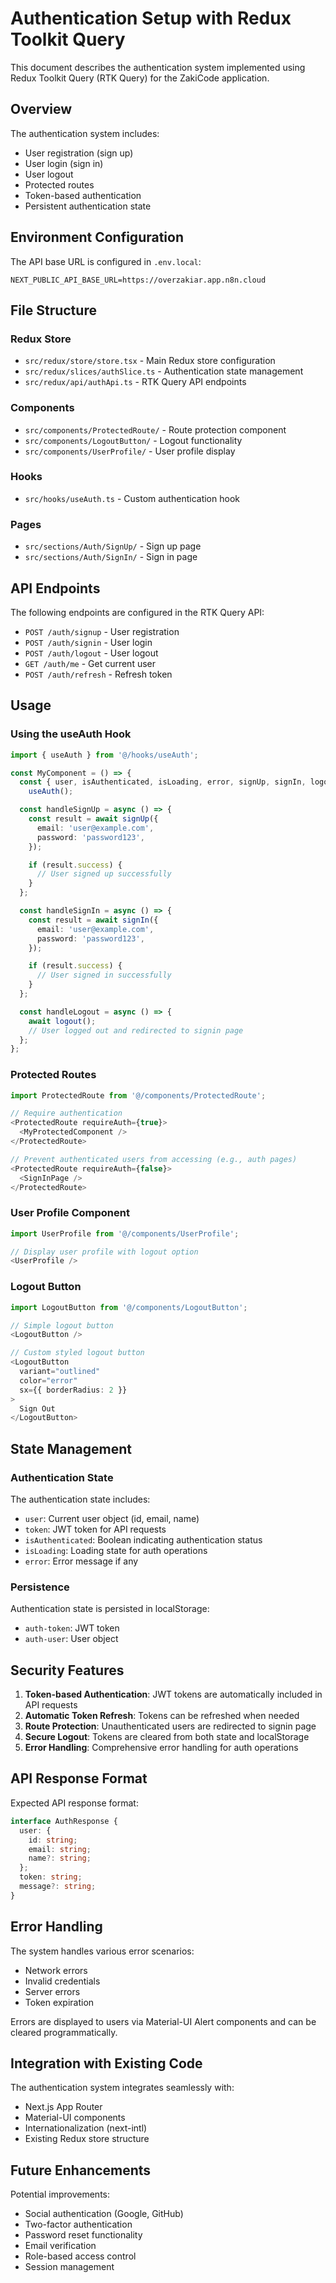# Authentication Setup with Redux Toolkit Query

This document describes the authentication system implemented using Redux Toolkit Query (RTK Query) for the ZakiCode application.

## Overview

The authentication system includes:

- User registration (sign up)
- User login (sign in)
- User logout
- Protected routes
- Token-based authentication
- Persistent authentication state

## Environment Configuration

The API base URL is configured in `.env.local`:

```
NEXT_PUBLIC_API_BASE_URL=https://overzakiar.app.n8n.cloud
```

## File Structure

### Redux Store

- `src/redux/store/store.tsx` - Main Redux store configuration
- `src/redux/slices/authSlice.ts` - Authentication state management
- `src/redux/api/authApi.ts` - RTK Query API endpoints

### Components

- `src/components/ProtectedRoute/` - Route protection component
- `src/components/LogoutButton/` - Logout functionality
- `src/components/UserProfile/` - User profile display

### Hooks

- `src/hooks/useAuth.ts` - Custom authentication hook

### Pages

- `src/sections/Auth/SignUp/` - Sign up page
- `src/sections/Auth/SignIn/` - Sign in page

## API Endpoints

The following endpoints are configured in the RTK Query API:

- `POST /auth/signup` - User registration
- `POST /auth/signin` - User login
- `POST /auth/logout` - User logout
- `GET /auth/me` - Get current user
- `POST /auth/refresh` - Refresh token

## Usage

### Using the useAuth Hook

```typescript
import { useAuth } from '@/hooks/useAuth';

const MyComponent = () => {
  const { user, isAuthenticated, isLoading, error, signUp, signIn, logout } =
    useAuth();

  const handleSignUp = async () => {
    const result = await signUp({
      email: 'user@example.com',
      password: 'password123',
    });

    if (result.success) {
      // User signed up successfully
    }
  };

  const handleSignIn = async () => {
    const result = await signIn({
      email: 'user@example.com',
      password: 'password123',
    });

    if (result.success) {
      // User signed in successfully
    }
  };

  const handleLogout = async () => {
    await logout();
    // User logged out and redirected to signin page
  };
};
```

### Protected Routes

```typescript
import ProtectedRoute from '@/components/ProtectedRoute';

// Require authentication
<ProtectedRoute requireAuth={true}>
  <MyProtectedComponent />
</ProtectedRoute>

// Prevent authenticated users from accessing (e.g., auth pages)
<ProtectedRoute requireAuth={false}>
  <SignInPage />
</ProtectedRoute>
```

### User Profile Component

```typescript
import UserProfile from '@/components/UserProfile';

// Display user profile with logout option
<UserProfile />
```

### Logout Button

```typescript
import LogoutButton from '@/components/LogoutButton';

// Simple logout button
<LogoutButton />

// Custom styled logout button
<LogoutButton
  variant="outlined"
  color="error"
  sx={{ borderRadius: 2 }}
>
  Sign Out
</LogoutButton>
```

## State Management

### Authentication State

The authentication state includes:

- `user`: Current user object (id, email, name)
- `token`: JWT token for API requests
- `isAuthenticated`: Boolean indicating authentication status
- `isLoading`: Loading state for auth operations
- `error`: Error message if any

### Persistence

Authentication state is persisted in localStorage:

- `auth-token`: JWT token
- `auth-user`: User object

## Security Features

1. **Token-based Authentication**: JWT tokens are automatically included in API requests
2. **Automatic Token Refresh**: Tokens can be refreshed when needed
3. **Route Protection**: Unauthenticated users are redirected to signin page
4. **Secure Logout**: Tokens are cleared from both state and localStorage
5. **Error Handling**: Comprehensive error handling for auth operations

## API Response Format

Expected API response format:

```typescript
interface AuthResponse {
  user: {
    id: string;
    email: string;
    name?: string;
  };
  token: string;
  message?: string;
}
```

## Error Handling

The system handles various error scenarios:

- Network errors
- Invalid credentials
- Server errors
- Token expiration

Errors are displayed to users via Material-UI Alert components and can be cleared programmatically.

## Integration with Existing Code

The authentication system integrates seamlessly with:

- Next.js App Router
- Material-UI components
- Internationalization (next-intl)
- Existing Redux store structure

## Future Enhancements

Potential improvements:

- Social authentication (Google, GitHub)
- Two-factor authentication
- Password reset functionality
- Email verification
- Role-based access control
- Session management
